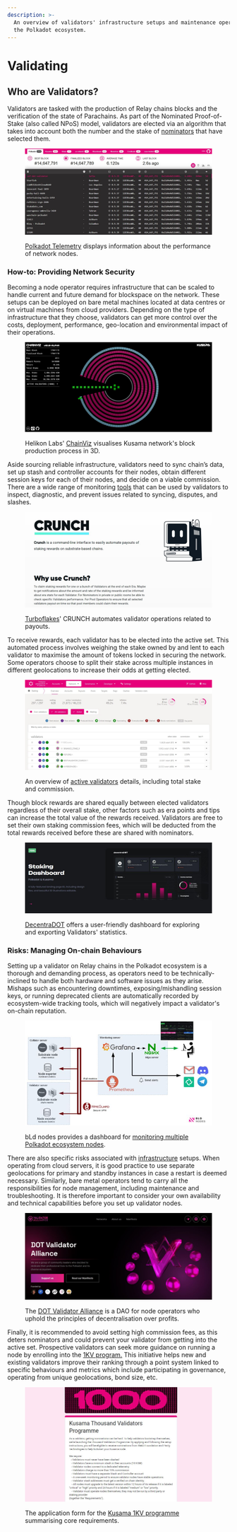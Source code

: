 ```yaml
---
description: >-
  An overview of validators' infrastructure setups and maintenance operations in
  the Polkadot ecosystem.
---
```


# Validating

## Who are Validators?

Validators are tasked with the production of Relay chains blocks and the verification of the state of Parachains. As part of the Nominated Proof-of-Stake (also called NPoS) model, validators are elected via an algorithm that takes into account both the number and the stake of [nominators](nominating.md) that have selected them.

<figure><img src="../../../.gitbook/assets/O_STelemetry.JPG" alt="A view of the Telemetry dashboard of Polkadot showing the performance of online nodes with their geolocation, network ID, and number of peers."><figcaption><p><a href="https://telemetry.polkadot.io/">Polkadot Telemetry</a> displays information about the performance of network nodes. </p></figcaption></figure>



### How-to: Providing Network Security&#x20;

Becoming a node operator requires infrastructure that can be scaled to handle current and future demand for blockspace on the network. These setups can be deployed on bare metal machines located at data centres or on virtual machines from cloud providers. Depending on the type of infrastructure that they choose, validators can get more control over the costs, deployment, performance, geo-location and environmental impact of their operations.

<figure><img src="../../../.gitbook/assets/O_SChainVizKusamaHelikon.JPG" alt="A 3D visualisation of Kusama network&#x27;s block production process, network status, and validator statistics from Helikon Labs&#x27; ChainViz Alpha app."><figcaption><p>Helikon Labs' <a href="https://alpha.chainviz.app/">ChainViz</a> visualises Kusama network's block production process in 3D.</p></figcaption></figure>

Aside sourcing reliable infrastructure, validators need to sync chain’s data, set up stash and controller accounts for their nodes, obtain different session keys for each of their nodes, and decide on a viable commission. There are a wide range of monitoring [tools](../../../useful-tools/staking-tools.md) that can be used by validators to inspect, diagnostic, and prevent issues related to syncing, disputes, and slashes.

<figure><img src="../../../.gitbook/assets/O_SCrunchValidators.JPG" alt="A presentation of Turboflakes&#x27; CRUNCH tool that Polkadot ecosystem validators can use to automate payouts."><figcaption><p><a href="https://www.turboflakes.io/#/polkadot">Turboflakes</a>' CRUNCH automates validator operations related to payouts.</p></figcaption></figure>

To receive rewards, each validator has to be elected into the active set. This automated process involves weighing the stake owned by and lent to each validator to maximise the amount of tokens locked in securing the network. Some operators choose to split their stake across multiple instances in different geolocations to increase their odds at getting elected.&#x20;

<figure><img src="../../../.gitbook/assets/O_SValidatorsStats.JPG" alt="A screenshot of Polkadot-JS Apps showing active validators for Polkadot network along with their total staked DOT and their commission fee."><figcaption><p>An overview of <a href="https://polkadot.js.org/apps/?rpc=wss%3A%2F%2Frpc.ibp.network%2Fpolkadot#/staking">active validators</a> details, including total stake and commission.</p></figcaption></figure>

Though block rewards are shared equally between elected validators regardless of their overall stake, other factors such as era points and tips can increase the total value of the rewards received. Validators are free to set their own staking commission fees, which will be deducted from the total rewards received before these are shared with nominators.

<figure><img src="../../../.gitbook/assets/O_SDecentraDOT.JPG" alt="A view of the Validator staking dashboard from DecentraDOT. "><figcaption><p><a href="https://dashboard.decentradot.com/">DecentraDOT</a> offers a user-friendly dashboard for exploring and exporting Validators' statistics.</p></figcaption></figure>



### Risks: Managing On-chain Behaviours

Setting up a validator on Relay chains in the Polkadot ecosystem is a thorough and demanding process, as operators need to be technically-inclined to handle both hardware and software issues as they arise. Mishaps such as encountering downtimes, exposing/mishandling session keys, or running deprecated clients are automatically recorded by ecosystem-wide tracking tools, which will negatively impact a validator's on-chain reputation.&#x20;

<figure><img src="../../../.gitbook/assets/O_SGrafanaDashboardbLD.JPG" alt="The architecture of bLD full monitoring dashboard for Polkadot Relay chain and Parachain nodes using Grafana, Prometheus, and a node exporter."><figcaption><p>bLd nodes provides a dashboard for <a href="https://grafana.com/grafana/dashboards/16863-polkadot-and-parachains-full-monitoring/">monitoring multiple Polkadot ecosystem nodes</a>.</p></figcaption></figure>

There are also specific risks associated with [infrastructure](../../5.regulations/networks/infrastructure.md) setups. When operating from cloud servers, it is good practice to use separate geolocations for primary and standby instances in case a restart is deemed necessary. Similarly, bare metal operators tend to carry all the responsibilities for node management, including maintenance and troubleshooting. It is therefore important to consider your own availability and technical capabilities before you set up validator nodes.

<figure><img src="../../../.gitbook/assets/O_SValAllianceDAO.JPG" alt="The landing page of DOT Validator Alliance that indicates their focus on decentralised network services over profits."><figcaption><p>The <a href="https://dotvalidators.org/">DOT Validator Alliance</a> is a DAO for node operators who uphold the principles of decentralisation over profits.</p></figcaption></figure>

Finally, it is recommended to avoid setting high commission fees, as this deters nominators and could prevent your validator from getting into the active set. Prospective validators can seek more guidance on running a node by enrolling into the [1KV program.](https://polkadot.network/blog/supporting-decentralization-join-the-polkadot-thousand-validators-programme) This initiative helps new and existing validators improve their ranking through a point system linked to specific behaviours and metrics which include participating in governance, operating from unique geolocations, bond size, etc.&#x20;

<figure><img src="../../../.gitbook/assets/O_S1KVApplication.JPG" alt="A screenshot of the Kusama 1KV programme showing core requirements which include a stash of 10 KSM, connection to telemetry services, and an on-chain identity."><figcaption><p>The application form for the <a href="https://polkadot.network/blog/join-kusamas-thousand-validators-programme">Kusama 1KV programme</a> summarising core requirements.</p></figcaption></figure>


